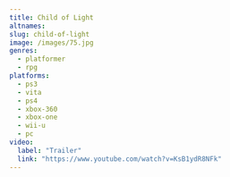 ```yaml
---
title: Child of Light
altnames:
slug: child-of-light
image: /images/75.jpg
genres:
  - platformer
  - rpg
platforms:
  - ps3
  - vita
  - ps4
  - xbox-360
  - xbox-one
  - wii-u
  - pc
video:
  label: "Trailer"
  link: "https://www.youtube.com/watch?v=KsB1ydR8NFk"
---
```


